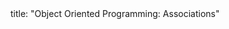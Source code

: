 <frontmatter>
title: "Object Oriented Programming: Associations"
</frontmatter>

<include src="index-body.md" boilerplate />
